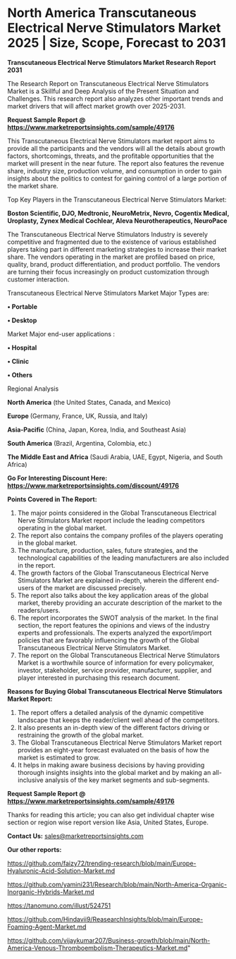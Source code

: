 # North America Transcutaneous Electrical Nerve Stimulators Market 2025 | Size, Scope, Forecast to 2031

<strong>Transcutaneous Electrical Nerve Stimulators Market Research Report 2031</strong>

The Research Report on Transcutaneous Electrical Nerve Stimulators Market is a Skillful and Deep Analysis of the Present Situation and Challenges. This research report also analyzes other important trends and market drivers that will affect market growth over 2025-2031.

<strong>Request Sample Report @ <a href=https://www.marketreportsinsights.com/sample/49176>https://www.marketreportsinsights.com/sample/49176</a></strong>

This Transcutaneous Electrical Nerve Stimulators market report aims to provide all the participants and the vendors will all the details about growth factors, shortcomings, threats, and the profitable opportunities that the market will present in the near future. The report also features the revenue share, industry size, production volume, and consumption in order to gain insights about the politics to contest for gaining control of a large portion of the market share.

Top Key Players in the Transcutaneous Electrical Nerve Stimulators Market:

<strong>Boston Scientific, DJO, Medtronic, NeuroMetrix, Nevro, Cogentix Medical, Uroplasty, Zynex Medical Cochlear, Aleva Neurotherapeutics, NeuroPace</strong>

The Transcutaneous Electrical Nerve Stimulators Industry is severely competitive and fragmented due to the existence of various established players taking part in different marketing strategies to increase their market share. The vendors operating in the market are profiled based on price, quality, brand, product differentiation, and product portfolio. The vendors are turning their focus increasingly on product customization through customer interaction.

Transcutaneous Electrical Nerve Stimulators Market Major Types are:

<strong>•  Portable

•  Desktop</strong>

Market Major end-user applications :

<strong>•  Hospital

•  Clinic

•  Others</strong>

Regional Analysis

</u><strong><b>North America</b></strong> (the United States, Canada, and Mexico)

<strong><b>Europe </b></strong>(Germany, France, UK, Russia, and Italy)

<strong><b>Asia-Pacific</b></strong> (China, Japan, Korea, India, and Southeast Asia)

<strong><b>South America</b></strong> (Brazil, Argentina, Colombia, etc.)

<strong><b>The Middle East and Africa</b></strong> (Saudi Arabia, UAE, Egypt, Nigeria, and South Africa)

<strong>Go For Interesting Discount Here: <a href=https://www.marketreportsinsights.com/discount/49176>https://www.marketreportsinsights.com/discount/49176</a></strong>

<strong>Points Covered in The Report:</strong>
<ol>
  <li>The major points considered in the Global Transcutaneous Electrical Nerve Stimulators Market report include the leading competitors operating in the global market.</li>
  <li>The report also contains the company profiles of the players operating in the global market.</li>
  <li>The manufacture, production, sales, future strategies, and the technological capabilities of the leading manufacturers are also included in the report.</li>
  <li>The growth factors of the Global Transcutaneous Electrical Nerve Stimulators Market are explained in-depth, wherein the different end-users of the market are discussed precisely.</li>
  <li>The report also talks about the key application areas of the global market, thereby providing an accurate description of the market to the readers/users.</li>
  <li>The report incorporates the SWOT analysis of the market. In the final section, the report features the opinions and views of the industry experts and professionals. The experts analyzed the export/import policies that are favorably influencing the growth of the Global Transcutaneous Electrical Nerve Stimulators Market.</li>
  <li>The report on the Global Transcutaneous Electrical Nerve Stimulators Market is a worthwhile source of information for every policymaker, investor, stakeholder, service provider, manufacturer, supplier, and player interested in purchasing this research document.</li>
</ol>
<strong>Reasons for Buying Global Transcutaneous Electrical Nerve Stimulators Market Report:</strong>

<ol>
  <li>The report offers a detailed analysis of the dynamic competitive landscape that keeps the reader/client well ahead of the competitors.</li>
  <li>It also presents an in-depth view of the different factors driving or restraining the growth of the global market.</li>
  <li>The Global Transcutaneous Electrical Nerve Stimulators Market report provides an eight-year forecast evaluated on the basis of how the market is estimated to grow.</li>
  <li>It helps in making aware business decisions by having providing thorough insights insights into the global market and by making an all-inclusive analysis of the key market segments and sub-segments.</li>
</ol>
<strong>Request Sample Report @ <a href=https://www.marketreportsinsights.com/sample/49176>https://www.marketreportsinsights.com/sample/49176</a></strong>


Thanks for reading this article; you can also get individual chapter wise section or region wise report version like Asia, United States, Europe.

<strong>Contact Us:</strong>
sales@marketreportsinsights.com

<strong>Our other reports:</strong>

<a href=https://github.com/faizy72/trending-research/blob/main/Europe-Hyaluronic-Acid-Solution-Market.md>https://github.com/faizy72/trending-research/blob/main/Europe-Hyaluronic-Acid-Solution-Market.md</a>

<a href=https://github.com/yamini231/Research/blob/main/North-America-Organic-Inorganic-Hybrids-Market.md>https://github.com/yamini231/Research/blob/main/North-America-Organic-Inorganic-Hybrids-Market.md</a>

<a href=https://tanomuno.com/illust/524751>https://tanomuno.com/illust/524751</a>

<a href=https://github.com/Hindavii9/ReasearchInsights/blob/main/Europe-Foaming-Agent-Market.md>https://github.com/Hindavii9/ReasearchInsights/blob/main/Europe-Foaming-Agent-Market.md</a>

<a href=https://github.com/vijaykumar207/Business-growth/blob/main/North-America-Venous-Thromboembolism-Therapeutics-Market.md>https://github.com/vijaykumar207/Business-growth/blob/main/North-America-Venous-Thromboembolism-Therapeutics-Market.md</a>"
